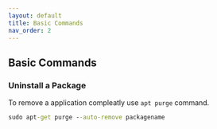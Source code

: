 ```yaml
---
layout: default
title: Basic Commands
nav_order: 2
---
```

Basic Commands
---

### Uninstall a Package

To remove a application compleatly use `apt purge` command.

```cmd
sudo apt-get purge --auto-remove packagename
```